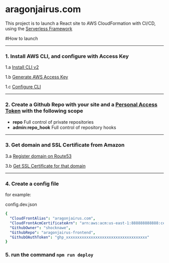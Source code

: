 # aragonjairus.com

This project is to launch a React site to AWS CloudFormation with CI/CD, using the [Serverless Framework](https://www.serverless.com/) 


#How to launch

---

### 1. Install AWS CLI, and configure with Access Key
   
1.a [Install CLI v2](https://docs.aws.amazon.com/cli/latest/userguide/install-cliv2.html)
   
1.b [Generate AWS Access Key](https://docs.aws.amazon.com/IAM/latest/UserGuide/id_credentials_access-keys.html#Using_CreateAccessKey)
   
1.c [Configure CLI](https://docs.aws.amazon.com/cli/latest/userguide/cli-configure-quickstart.html#cli-configure-quickstart-config)

---

### 2. Create a Github Repo with your site and a [Personal Access Token](https://docs.github.com/en/github/authenticating-to-github/creating-a-personal-access-token) with the following scope
- **repo** Full control of private repositories
- **admin:repo_hook** Full control of repository hooks

---

### 3. Get domain and SSL Certificate from Amazon
   
3.a [Register domain on Route53](https://docs.aws.amazon.com/Route53/latest/DeveloperGuide/domain-register.html)
   
3.b [Get SSL Certificate for that domain](https://docs.aws.amazon.com/acm/latest/userguide/gs-acm-request-public.html)

---

### 4. Create a config file

for example:

config.dev.json

```yaml
{
  "CloudFrontAlias": "aragonjairus.com",
  "CloudFrontAcmCertificateArn": "arn:aws:acm:us-east-1:888888888888:certificate/88888888-8888-8888-8888-888888888888",
  "GithubOwner": "shocknawe",
  "GithubRepo": "aragonjairus-frontend",
  "GithubOAuthToken": "ghp_xxxxxxxxxxxxxxxxxxxxxxxxxxxxxxxxxxxx"
}
```

### 5. run the command `npm run deploy`
